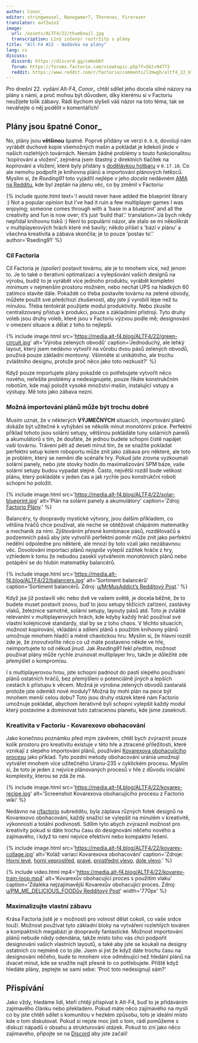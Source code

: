 ```yaml
---
author: Conor_
editor: stringweasel, Nanogamer7, Therenas, Firerazer
translator: oof2win2
image: 
  url: /assets/ALTF4/22/thumbnail.jpg
  transcription: Líný inženýr roztržitý s plány
title: "Alt-F4 #22 - Nadávka na plány"
lang: cs
discuss:
  discord: https://discord.gg/ceKebbY
  forum: https://forums.factorio.com/viewtopic.php?f=5&t=94773
  reddit: https://www.reddit.com/r/factorio/comments/l2mwgh/altf4_22_blueprint_rant/
---
```


Pro dnešní 22. vydání Alt-F4, *Conor_* chtěl sdílet jeho docela silné názory na plány s námi, a proč mohou být důvodem, díky kterému si v Factoriu neužijete tolik zábavy. Rádi bychom slyšeli váš názor na toto téma, tak se neváhejte o něj podělit v komentářích! 

## Plány jsou špatné <author>Conor_</author>

No, plány jsou **většinou** špatné. Poprvé přidány ve verzi `0.9.0`, dovolují nám vyrábět duchové kopie všemožných mašin a pokládat je kdekoli jinde v našich rozlehlých továrnách. Nemám žádné problémy s touto funkcionalitou 'kopírování a vložení', zejména jsem štastný z direktních tlačítek na kopírování a vložení, které byly přidány s [dodělávkou hotbaru](https://www.factorio.com/blog/post/fff-278) v `0.17.10`. Co ale nemohu podpořit je knihovna plánů a importování plánových řetězců. Myslím si, že *Rseding91* toto vyjádřil nejlépe v jeho *docela* nedávném [AMA na Redditu](https://www.reddit.com/r/factorio/comments/in5d3i/developer_technicaloriented_ama/g45d2t3/?context=1), kde byl zeptán na jdenu věc, co by změnil v Factoriu:

{% include quote.html text='I would never have added the blueprint library :) Not a popular opinion but I’ve had it ruin a few multiplayer games I was enjoying; someone comes through with a ’base in a blueprint’ and all the creativity and fun is now over; it’s just ’build that’.' translation='Já bych nikdy nepřidal knihovnu tisků :) Není to populární názor, ale stalo se mi několikrát v multiplayerových hrách které mě bavily; někdo přišel s ’bází v plánu’ a všechna kreativita a zábava skončila; je to pouze ’postav to’.' author='Rseding91' %}

### Cíl Factoria

Cíl Factoria je *(spoiler)* postavit továrnu, ale je to mnohem více, než jenom to. Je to také o iterativní optimalizaci a vylepšování vašich designů na výrobu, budiž to je vyrábět více jednoho produktu, vyrábět kompletní minimum v nejmenším prostoru možném, nebo nechat UPS na hladkých 60 zatímco stavíte dále. Pokaždé co třeba postavíte továrnu na zelené obvody, můžete použít své předchozí zkušenosti, aby jste ji vyrobili lépe než tu minulou. Třeba tentokrát použijete modul produktivity. Nebo zkusíte centralizovaný přístup k produkci, pouze s základními přístroji. Tyto druhy voleb jsou druhy voleb, které jsou v Factoriu výzvou podle mě; designování v omezení situace a dělat z toho to nejlepší.

{% include image.html src='https://media.alt-f4.blog/ALTF4/22/green-circuit.jpg' alt='Výroba zelených obvodů' caption='Jednoduchý, ale lehký layout, který jsem nedávno vytvořil na vůrobu dvou pásů zelených obvodů, používá pouze základní montovny. Všimněte si unikátního, ale trochu zvláštního designu, protože proč něco jako toto nezkusit?' %}

Když pouze importujete plány pokaždé co potřebujete vytvořit něco nového, neřešíte problémy a nedesignujete, pouze říkáte konstrukčním robotům, kde mají položit vysoké množství mašin, instalující vstupy a výstupy. Mě toto jako zábava nezní.

### Možná importování plánů může být trochu dobré

Musím uznat, že v některých **VÝJMEČNÝCH** situacích, importování plánů dokáže být užitečné k vyhýbání se několik minut monotónní práce. Perfektní příklad tohoto jsou solární setupy, většinou pokládáte tuny solárních panelů a akumulátorů s tím, že doufáte, že jednou budete schopni čistě napájet vaši továrnu. Trávení pěti až deseti minut tím, že se snažíte pokládat perfektní setup kolem roboportu může znít jako zábava pro některé, ale toto je problém, který se nemění dle scénáře hry. Pokud jste zrovna vyzkoumali solární panely, nebo jste stovky hodin do maximalizování SPM báze, vaše solární setupy budou vypadat stejně. Často, největší rozdíl bude velikost plánu, který pokládáte v jeden čas a jak rychle jsou konstrukční roboti schopni ho položit.

{% include image.html src='https://media.alt-f4.blog/ALTF4/22/solar-blueprint.jpg' alt='Plán na solární panely a akumulátory' caption='Zdroj: <a href="https://factorioprints.com/view/-KYeNAYQVgk2DcbuORde">Factorio Plány</a>.' %}

Balancéry, ty doopravdy mystické výtvory, jsou dalším příkladem, co většina hráčů chce používat, ale neche se obtěžovat chápáním matematiky a mechanik za nimi. Zjištováním přesné kombinace pásů, rozdělovačů a podzemních pásů aby jste vytvořili perfektní poměr může znít jako perfektní nedělní odpoledne pro některé, ale mnozí by toto vzali jako nezábavnou věc. Dovolování importaci plánů *nejspíše* vylepší zážitek hráče z hry, vzhledem k tomu že nebudou zaseklí vytvářením monotónních plánů nebo potápění se do hlubin matematiky balancérů.

{% include image.html src='https://media.alt-f4.blog/ALTF4/22/balancers.jpg' alt='Sortiment balancérů' caption='Sortiment balancérů. Zdroj: <a href="https://www.reddit.com/r/factorio/comments/bf600q/my_take_on_balancers_designed_to_help_understand/">u/MrMusAddict’s Redditový Post</a>.' %}

Když jse již postavili věc nebo dvě ve vašem světě, je docela běžné, že to budete muset postavit znovu, buď to jsou setupy těžících zařízení, zastávky vlaků, železnice samotné, solární setupy, layouty pásů atd. Toto je zvláště relevantní v multiplayerových hrách, kde kdyby každý hráč používal své vlastní kolejnicové standardy, stal by se z toho chaos. V těchto situacích, možnost kopírování, vkládání a sdílení plánů s použitím knihovny plánů umožnuje mnohem hladčí a méně chaotickou hru. Myslím si, že hlavní rozdíl zde je, že znovutvoříte něco co už máte postaveno někde ve hře, neimportujete to od někud jinud. Jak *Rseding91* řekl předtím, možnost používat plány může rychle zruinovat multiplayer hru, takže je důležité zde přemýšlet o kompromisu.

I s multiplayerovou hrou, jste schopni padnout do pasti slepého používání plánů ostatních hráčů, bez přemýšlení o potenciálně jiných a lepších cestách k přístupu k věcem. Možná je výrobna zelených obvodů zastaralá protože jste odemkli nové moduly? Možná by mohl plán na pece být mnohem menší celou dobu? Toto jsou druhy otázek které nám Factorio umožnuje pokládat, abychom iterativně byli schopni vylepšit každý modul který postavíme a dominovat tuto zatracenou planetu, kde jsme zaseknuti.

### Kreativita v Factoriu - Kovarexovo obohacování

Jako konečnou poznámku před mým závěrem, chtěl bych zvýraznit pouze kolik prostoru pro kreativitu existuje v této hře a ztracené příležitosti, které vznikají z slepého importování plánů, používání [Kovarexova obohacujícího procesu](https://wiki.factorio.com/Kovarex_enrichment_process) jako příklad. Tyto pozdní metody obohacování uránia umožnují vytvářet mnohem více užitečného Uranu-235 v cyklickém procesu. Myslím si, že toto je jeden z nejvíce plánovaných procesů v hře z důvodu iniciální komplexity, kterou se zdá že má.

{% include image.html src='https://media.alt-f4.blog/ALTF4/22/kovarex-recipe.jpg' alt='Screenshot Kovarexova obohacujícího procesu z Factorio wiki' %}

Nedávno na [r/factorio](https://www.reddit.com/r/factorio/) subredditu, byla záplava různých fotek designů na Kovarexovo obohacování, každý snažící se vylepšit na minulém v kreativitě, výkonnosti a totální podivnosti. Sdílím tyto abych zvýraznil možnost pro kreativity pokud si dáte trochu času do designování něčeho nového a zajímavého, i když to není nejvíce efektivní nebo kompaktní řešení.

{% include image.html src='https://media.alt-f4.blog/ALTF4/22/kovarex-collage.jpg' alt='Koláž variací Kovarexova obohacování' caption='Zdroje: <a href="https://www.reddit.com/r/factorio/comments/it53gn/so_i_built_a_kovarex_enrichment_process_setup/">Horní levé</a>, <a href="https://www.reddit.com/r/factorio/comments/ju509t/my_noobish_try_at_kovarex_enrichment/">horní veprostřed</a>, <a href="https://www.reddit.com/r/factorio/comments/jkmkyc/my_overkill_beaconed_buffered_uranium_processing/">pravé</a>, <a href="https://www.reddit.com/r/factorio/comments/hrumlj/beaconed_kovarex_processing_with_no_circuits/">prostřední vlevo</a>, <a href="https://www.reddit.com/r/factorio/comments/hgb8zn/the_1_million_monkeys_method_of_kovarex_enrichment/">dole vlevo</a>.' %}

{% include video.html mp4='https://media.alt-f4.blog/ALTF4/22/kovarex-train-loop.mp4' alt='Kovarexův obohacující proces s použitím vlaku' caption='Zdaleka nejzajímavější Kovarexův obohacující proces. Zdroj: <a href="https://www.reddit.com/r/factorio/comments/jj4nsl/my_take_on_kovarex_circle_nuketrain_violently/">u/PM_ME_DELICIOUS_FOODův Redditový Post</a>' width='770px' %}

### Maximalizujte vlastní zábavu

Krása Factoria jistě je v možnosti pro volnost dělat cokoli, co vaše srdce touží. Možnost používat tyto základní bloky na vytváření rozlehlých továren a kompaktních megabází je doopravdy fantastické. Možnost importování plánů nebude nikdy odendána, takže místo toho vás chci podpořit designování vašich vlastních layoutů, a také aby jste se koukali na designy ostatních co nejméně co to jde. Jsem si jist že když dáte trochu času na designování něčeho, bude to mnohem více odměnující než hledání plánů na dvacet minut, kde se snažíte najít přesně to co potřebujete. Příště když hledáte plány, zeptejte se sami sebe: 'Proč toto nedesignuji sám?'

## Přispívání

Jako vždy, hledáme lidi, kteří chtějí přispívat k Alt-F4, buď to je přidáváním zajímavěho článku nebo překladem. Pokud máte něco zajímavého na mysli co by jste chtěli sdílet s komunitou v hezkém způsobu, toto je ideální místo kde o tom diskutovat. Pokud si nejste moc jisti o tom, rádi pomůžeme s diskuzí nápadů o obsahu a strukturování otázek. Pokud to zní jako něco zajímavého, připojte se na [Discord](https://discord.gg/nxnCFkb) aby jste začali!
